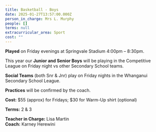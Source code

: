 ```yaml
---
title: Basketball - Boys
date: 2025-01-27T13:57:00.000Z
person_in_charge: Mrs L. Murphy
people: []
terms: null
extracurricular_area: Sport
cost: ""
---
```

**Played** on Friday evenings at Springvale Stadium 4:00pm – 8:30pm. 

This year our **Junior and Senior Boys** will be playing in the Competitive League on Friday night vs other Secondary School teams.  

**Social Teams** (both Snr & Jnr) play on Friday nights in the Whanganui Secondary School League.

**Practices** will be confirmed by the coach.

**Cost:** $55 (approx) for Fridays; $30 for Warm-Up shirt (optional)  

**Terms:** 2 & 3

**Teacher in Charge:** Lisa Martin  
**Coach:** Karney Herewini
